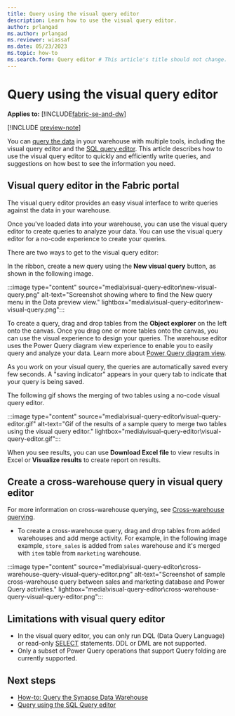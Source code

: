 ```yaml
---
title: Query using the visual query editor
description: Learn how to use the visual query editor.
author: prlangad
ms.author: prlangad
ms.reviewer: wiassaf
ms.date: 05/23/2023
ms.topic: how-to
ms.search.form: Query editor # This article's title should not change. If so, contact engineering.
---
```

# Query using the visual query editor

**Applies to:** [!INCLUDE[fabric-se-and-dw](includes/applies-to-version/fabric-se-and-dw.md)]

[!INCLUDE [preview-note](../includes/preview-note.md)]

You can [query the data](query-warehouse.md) in your warehouse with multiple tools, including the visual query editor and the [SQL query editor](sql-query-editor.md). This article describes how to use the visual query editor to quickly and efficiently write queries, and suggestions on how best to see the information you need.

## Visual query editor in the Fabric portal

The visual query editor provides an easy visual interface to write queries against the data in your warehouse.

Once you've loaded data into your warehouse, you can use the visual query editor to create queries to analyze your data. You can use the visual query editor for a no-code experience to create your queries.

There are two ways to get to the visual query editor:

In the ribbon, create a new query using the **New visual query** button, as shown in the following image.

:::image type="content" source="media\visual-query-editor\new-visual-query.png" alt-text="Screenshot showing where to find the New query menu in the Data preview view." lightbox="media\visual-query-editor\new-visual-query.png":::

To create a query, drag and drop tables from the **Object explorer** on the left onto the canvas. Once you drag one or more tables onto the canvas, you can use the visual experience to design your queries. The warehouse editor uses the Power Query diagram view experience to enable you to easily query and analyze your data. Learn more about [Power Query diagram view](/power-query/diagram-view).

As you work on your visual query, the queries are automatically saved every few seconds. A "saving indicator" appears in your query tab to indicate that your query is being saved.

The following gif shows the merging of two tables using a no-code visual query editor.

:::image type="content" source="media\visual-query-editor\visual-query-editor.gif" alt-text="Gif of the results of a sample query to merge two tables using the visual query editor." lightbox="media\visual-query-editor\visual-query-editor.gif":::

When you see results, you can use **Download Excel file** to view results in Excel or **Visualize results** to create report on results.

## Create a cross-warehouse query in visual query editor

For more information on cross-warehouse querying, see [Cross-warehouse querying](query-warehouse.md#write-a-cross-database-query).

- To create a cross-warehouse query, drag and drop tables from added warehouses and add merge activity. For example, in the following image example, `store_sales` is added from `sales` warehouse and it's merged with `item` table from `marketing` warehouse.

:::image type="content" source="media\visual-query-editor\cross-warehouse-query-visual-query-editor.png" alt-text="Screenshot of sample cross-warehouse query between sales and marketing database and Power Query activities." lightbox="media\visual-query-editor\cross-warehouse-query-visual-query-editor.png":::

## Limitations with visual query editor

- In the visual query editor, you can only run DQL (Data Query Language) or read-only [SELECT](/sql/t-sql/queries/select-transact-sql?view=fabric&preserve-view=true) statements. DDL or DML are not supported.
- Only a subset of Power Query operations that support Query folding are currently supported.

## Next steps

- [How-to: Query the Synapse Data Warehouse](query-warehouse.md)
- [Query using the SQL Query editor](sql-query-editor.md)